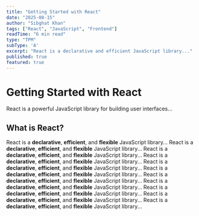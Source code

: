 ```yaml
---
title: "Getting Started with React"
date: "2025-08-15"
author: "Sibghat Khan"
tags: ["React", "JavaScript", "Frontend"]
readTime: "6 min read"
type: "TPM"
subType: 'A'
excerpt: "React is a declarative and efficient JavaScript library..."
published: true
featured: true
---
```



# Getting Started with React

React is a powerful JavaScript library for building user interfaces...

## What is React?

React is a **declarative**, **efficient**, and **flexible** JavaScript library...
React is a **declarative**, **efficient**, and **flexible** JavaScript library...
React is a **declarative**, **efficient**, and **flexible** JavaScript library...
React is a **declarative**, **efficient**, and **flexible** JavaScript library...
React is a **declarative**, **efficient**, and **flexible** JavaScript library...
React is a **declarative**, **efficient**, and **flexible** JavaScript library...
React is a **declarative**, **efficient**, and **flexible** JavaScript library...
React is a **declarative**, **efficient**, and **flexible** JavaScript library...
React is a **declarative**, **efficient**, and **flexible** JavaScript library...
React is a **declarative**, **efficient**, and **flexible** JavaScript library...
React is a **declarative**, **efficient**, and **flexible** JavaScript library...
